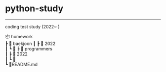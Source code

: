 # python-study
---
coding test study (2022~ )

📦 homework  
┣ 📂 baekjoon 
┃ ┣ 📂 2022    
┃ ┗ 📂 
┣ 📂 programmers  
┃ ┣ 📂 2022  
┃ ┗ 📂  
┗ 📜README.md  
